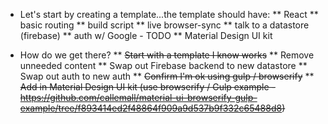 * Let's start by creating a template...the template should have:
** React
** basic routing
** build script
** live browser-sync
** talk to a datastore (firebase)
** auth w/ Google - TODO
** Material Design UI kit

* How do we get there?
** ~~Start with a template I know works~~
** Remove unneeded content
** Swap out Firebase backend to new datastore
** Swap out auth to new auth
** ~~Confirm I'm ok using gulp / browserify~~
** ~~Add in Material Design UI kit (use browserify / Gulp example - https://github.com/callemall/material-ui-browserify-gulp-example/tree/f893414ed2f48864f909a9d537b9f332c65488d8)~~
